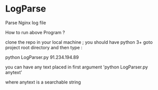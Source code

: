 # LogParse
Parse Nginx log file

How to run above Program ?

clone the repo in your local machine ; you should have python 3+ 
goto project root directory and then type : 

python LogParser.py 91.234.194.89

you can have any text placed in first argument
'python LogParser.py anytext'

where anytext is a searchable string
